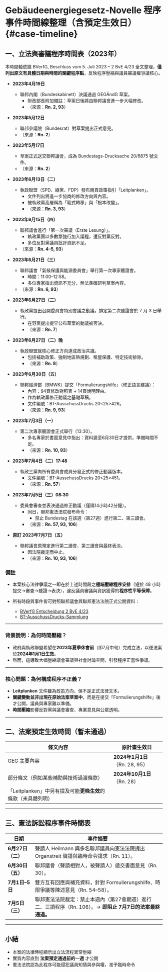 # Gebäudeenergiegesetz-Novelle 程序事件時間線整理（含預定生效日） {#case-timeline}

## 一、立法與審議程序時間表（2023年）

<!-- # Gebäudeenergiegesetzänderungsgesetz（GEGÄndG）事件時間軸（僅含原文明確具時點者） -->

本時間軸依據 BVerfG, Beschluss vom 5. Juli 2023 – 2 BvE 4/23 全文整理，**僅列出原文有具體日期與時間的關鍵程序點**，反映程序壓縮與議員審議權爭議核心。
- **2023年4月19日**
  - 聯邦內閣（Bundeskabinett）決議通過 GEGÄndG 草案。
    - 財政部長附加備註：草案日後將由聯邦議會進一步大幅修改。
    - （來源：**Rn. 2, 93**）

- **2023年5月12日**
  - 聯邦參議院（Bundesrat）對草案提出正式意見。
  - （來源：**Rn. 2**）

- **2023年5月17日**
  - 草案正式送交聯邦議會，成為 Bundestags-Drucksache 20/6875 號文件。
  - （來源：**Rn. 2**）

- **2023年6月13日（二）**
  - 執政聯盟（SPD、綠黨、FDP）發布兩頁政策指引「Leitplanken」。
    - 文件列出將進一步協商的修改方向與內容。
    - 被執政黨高層稱為「範式轉移」與「根本改變」。
    - （來源：**Rn. 3, 93**）

- **2023年6月15日（四）**
  - 聯邦議會進行「第一次審議（Erste Lesung）」。
    - 執政黨團以多數票強行加入議程，遭反對黨反對。
    - 多位反對黨議員批評資訊不足。
  - （來源：**Rn. 4–5, 93**）

- **2023年6月21日（三）**
  - 聯邦議會「氣候保護與能源委員會」舉行第一次專家聽證會。
    - 時間：11:00–12:58。
    - 多位專家指出資訊不充分，無法準確研判草案內容。
  - （來源：**Rn. 6, 93**）

- **2023年6月27日（二）**
  - 執政黨提出召開委員會特別會議之動議，排定第二次聽證會於 7 月 3 日舉行。
    - 在野黨提出提早公布草案的動議被否決。
    - （來源：**Rn. 7**）

- **2023年6月27日（二）晚**
  - 執政聯盟就核心修正方向達成政治共識。
    - 包括補助政策、強制地區熱規劃、租屋保護、特定技術排除。
    - （來源：**Rn. 8**）

- **2023年6月30日（五）**
  - 聯邦經濟部（BMWK）提交「Formulierungshilfe」（修正語言建議）：
    - 內容：94頁修改對照表 + 14頁說明理由。
    - 作為執政黨修正動議之基礎草稿。
    - 文件編號：BT-AusschussDrucks 20<25>426。
    - （來源：**Rn. 9, 93**）

- **2023年7月3日（一）**
  - 第二次專家聽證會正式舉行（13:30）。
    - 多名專家於書面意見中指出：資料遲至6月30日才提供，準備時間不足。
    - （來源：**Rn. 10, 93**）

- **2023年7月4日（二）17:48**
  - 執政三黨向所有委員會成員分發正式的修正動議版本。
    - 文件編號：BT-AusschussDrucks 20<25>451。
    - （來源：**Rn. 57**）

- **2023年7月5日（三）08:30**
  - 委員會審查並表決通過修正動議（僅隔14小時42分鐘）。
    - 同日，聯邦憲法法院發布命令：
      - 禁止 Bundestag 在該週（第27週）進行第二、第三讀會。
    - （來源：**Rn. 57, 93, 106**）

- **原訂 2023年7月7日（五）**
  - 聯邦議會原預定進行第二讀會、第三讀會與最終表決。
    - 因法院裁定而中止。
    - （來源：**Rn. 10, 93, 106**）


### 備註

- 本案核心法律爭議之一即在於上述時間段之**極端壓縮程序安排**（短於 48 小時提交→審查→聽證→表決），違反議員審議與資訊獲得的**程序性平等保障**。

- 所有時段與事件皆可對照聯邦議會與聯邦憲法法院正式公開資料：
  - [BVerfG Entscheidung 2 BvE 4/23](https://www.bundesverfassungsgericht.de/SharedDocs/Entscheidungen/DE/2023/07/es20230705_2bve000423.html)
  - [BT-AusschussDrucks-Sammlung](https://www.bundestag.de/dokumente/textarchiv/2023/kw25-pa-klimaschutz-gebaeudeenergie-953196)

---

### **背景說明：為何時間壓縮？**
- 政府與執政聯盟希望在**2023年夏季休會前**（即7月中旬）完成立法，以便法案於**2024年1月1日生效**。
- 然而，這導致大幅壓縮議會審議與社會討論空間，引發程序正當性爭議。

---

### **核心問題：為何構成程序不正義？**
- **Leitplanken** 文件雖為政策方向，但不是正式法律文本。
- **關鍵變動並非出現在原始法案草案中**，而是在提交「Formulierungshilfe」後才公開，議員與專家難以準備。
- **時間壓縮**影響反對黨與議會審查、專業意見與公眾透明。


---

## 二、法案預定生效時間（暫未通過）

| 條文內容       | 原計畫生效日 |
|----------------|--------------|
| GEG 主要內容    | **2024年1月1日**（Rn. 28, 95） |
| 部分條文（例如某些補助與技術過渡條款） | **2024年10月1日**（Rn. 28） |
| 「Leitplanken」中另有提及可能**更晚生效**的條款（未具體列明） |

---

## 三、憲法訴訟程序事件時間表

| 日期           | 事件摘要 |
|----------------|----------|
| **6月27日（二）** | 聲請人 Heilmann 與多名聯邦議員向憲法法院提出 Organstreit 聲請與臨時命令請求（Rn. 11）。 |
| **6月30日（五）** | 聯邦議會（聲請相對人，被聲請人）遞交書面意見（Rn. 30）。 |
| **7月1日–5日** | 雙方互有回應與補充資料，針對 Formulierungshilfe、時限爭議等陳述意見（Rn. 54–58）。 |
| **7月5日（三）** | 聯邦憲法法院裁定：禁止本週內（第27會期週）進行二、三讀程序（Rn. 106）。→ **即阻止 7月7日的法案最終通過。**

---

## 小結

- 本案的法律時程顯示出立法流程異常壓縮
- 實質內容直到 **法案預定通過前的一週** 才公開
- 憲法法院認為此程序可能侵犯議員知情與參與權，准予臨時命令